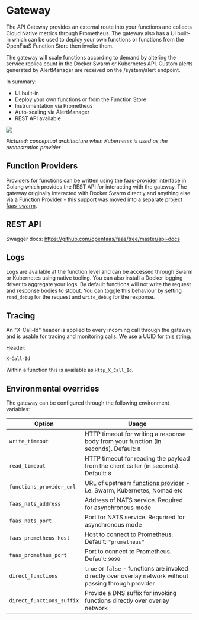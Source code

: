 # Gateway

The API Gateway provides an external route into your functions and collects Cloud Native metrics through Prometheus. The gateway also has a UI built-in which can be used to deploy your own functions or functions from the OpenFaaS Function Store then invoke them. 

The gateway will scale functions according to demand by altering the service replica count in the Docker Swarm or Kubernetes API. Custom alerts generated by AlertManager are received on the /system/alert endpoint.

In summary:

* UI built-in
* Deploy your own functions or from the Function Store
* Instrumentation via Prometheus
* Auto-scaling via AlertManager
* REST API available

![](https://raw.githubusercontent.com/openfaas/faas/master/docs/of-overview.png)

*Pictured: conceptual architecture when Kubernetes is used as the orchestration provider*

## Function Providers

Providers for functions can be written using the [faas-provider](https://github.com/openfaas/faas-provider/) interface in Golang which provides the REST API for interacting with the gateway. The gateway originally interacted with Docker Swarm directly and anything else via a Function Provider - this support was moved into a separate project [faas-swarm](https://github.com/openfaas/faas-swarm/).

## REST API

Swagger docs: https://github.com/openfaas/faas/tree/master/api-docs

## Logs

Logs are available at the function level and can be accessed through Swarm or Kubernetes using native tooling. You can also install a Docker logging driver to aggregate your logs. By default functions will not write the request and response bodies to stdout. You can toggle this behaviour by setting `read_debug` for the request and `write_debug` for the response.

## Tracing

An "X-Call-Id" header is applied to every incoming call through the gateway and is usable for tracing and monitoring calls. We use a UUID for this string.

Header:

```
X-Call-Id
```

Within a function this is available as `Http_X_Call_Id`.

## Environmental overrides
The gateway can be configured through the following environment variables: 

| Option                 | Usage             |
|------------------------|--------------|
| `write_timeout`        | HTTP timeout for writing a response body from your function (in seconds). Default: `8`  |
| `read_timeout`         | HTTP timeout for reading the payload from the client caller (in seconds). Default: `8` |
| `functions_provider_url`             | URL of upstream [functions provider](https://github.com/openfaas/faas-provider/) - i.e. Swarm, Kubernetes, Nomad etc  |
| `faas_nats_address`          | Address of NATS service. Required for asynchronous mode |
| `faas_nats_port`    | Port for NATS service. Requrired for asynchronous mode |
| `faas_prometheus_host`         | Host to connect to Prometheus. Default: `"prometheus"` |
| `faas_promethus_port`         | Port to connect to Prometheus. Default: `9090` |
| `direct_functions`            | `true` or `false` -  functions are invoked directly over overlay network without passing through provider |
| `direct_functions_suffix`     | Provide a DNS suffix for invoking functions directly over overlay network  |
